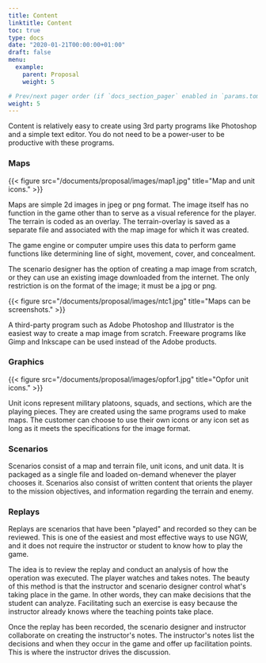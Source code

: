 ```yaml
---
title: Content
linktitle: Content
toc: true
type: docs
date: "2020-01-21T00:00:00+01:00"
draft: false
menu:
  example:
    parent: Proposal
    weight: 5

# Prev/next pager order (if `docs_section_pager` enabled in `params.toml`)
weight: 5
---
```

Content is relatively easy to create using 3rd party programs like Photoshop and a simple text editor. You do not need to be a power-user to be productive with these programs.

### Maps
{{< figure src="/documents/proposal/images/map1.jpg" title="Map and unit icons." >}}

Maps are simple 2d images in jpeg or png format. The image itself has no function in the game other than to serve as a visual reference for the player. The terrain is coded as an overlay.  The terrain-overlay is saved as a separate file and associated with the map image for which it was created.  

The game engine or computer umpire uses this data to perform game functions like determining line of sight, movement, cover, and concealment.

The scenario designer has the option of creating a map image from scratch, or they can use an existing image downloaded from the internet. The only restriction is on the format of the image; it must be a jpg or png.

{{< figure src="/documents/proposal/images/ntc1.jpg" title="Maps can be screenshots." >}}

A third-party program such as Adobe Photoshop and Illustrator is the easiest way to create a map image from scratch. Freeware programs like Gimp and Inkscape can be used instead of the Adobe products.


### Graphics
{{< figure src="/documents/proposal/images/opfor1.jpg" title="Opfor unit icons." >}}

Unit icons represent military platoons, squads, and sections, which are the playing pieces. They are created using the same programs used to make maps. The customer can choose to use their own icons or any icon set as long as it meets the specifications for the image format. 

### Scenarios
Scenarios consist of a map and terrain file, unit icons, and unit data. It is packaged as a single file and loaded on-demand whenever the player chooses it. Scenarios also consist of written content that orients the player to the mission objectives, and information regarding the terrain and enemy. 

### Replays
Replays are scenarios that have been "played" and recorded so they can be reviewed. This is one of the easiest and most effective ways to use NGW, and it does not require the instructor or student to know how to play the game. 

The idea is to review the replay and conduct an analysis of how the operation was executed. The player watches and takes notes. The beauty of this method is that the instructor and scenario designer control what's taking place in the game. In other words, they can make decisions that the student can analyze. Facilitating such an exercise is easy because the instructor already knows where the teaching points take place. 

Once the replay has been recorded, the scenario designer and instructor collaborate on creating the instructor's notes. The instructor's notes list the decisions and when they occur in the game and offer up facilitation points. This is where the instructor drives the discussion.
